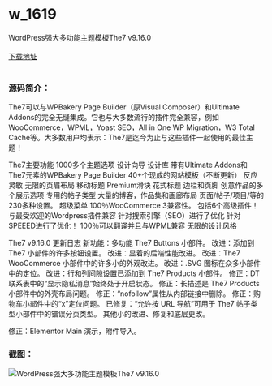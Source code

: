 # w_1619
WordPress强大多功能主题模板The7 v9.16.0
<br/></br>
[下载地址](https://www.uuid2.com/1619.html "下载地址")
<br/></br>
<h3>源码简介：</h3>
<p>The7可以与WPBakery Page Builder（原Visual Composer）和Ultimate Addons的完全无缝集成。它也与大多数流行的插件完全兼容，例如WooCommerce，WPML，Yoast SEO，All in One WP Migration，W3 Total Cache等。大多数用户均表示：The7是迄今为止与这些插件一起使用的最佳主题！

The7主要功能
1000多个主题选项
设计向导
设计库
带有Ultimate Addons和The7元素的WPBakery Page Builder
40+个现成的网站模板（不断更新）
反应灵敏
无限的页眉布局
移动标题
Premium滑块
花式标题
边栏和页脚
创意作品的多个展示选项
专用的帖子类型
大量的博客，作品集和画廊布局
页面/帖子/项目/等的230多种设置。
超级菜单
100％WooCommerce 3兼容性。
包括6个高级插件！
与最受欢迎的Wordpress插件兼容
针对搜索引擎（SEO）进行了优化
针对SPEEED进行了优化！
100％可以翻译并且与WPML兼容
无限的设计风格

The7 v9.16.0 更新日志
新功能：多功能 The7 Buttons 小部件。
改进：添加到 The7 小部件的许多按钮设置。
改进：显着的后端性能改进。
改进：The7 WooCommerce 小部件中的许多小的外观改进。
改进：.SVG 图标在众多小部件中的定位。
改进：行和列间隙设置已添加到 The7 Products 小部件。
修正：DT 联系表中的“显示隐私消息”始终处于开启状态。
修正：长描述是 The7 Products 小部件中的外壳布局问题。
修正：“nofollow”属性从内部链接中删除。
修正：购物车小部件中的“x”定位问题。
已修复：“允许按 URL 导航”可用于 The7 帖子类型小部件中的错误分页类型。
其他小的改进、修复和底层更改。<p>
<p>修正：Elementor Main 演示，附件导入。<p>
<h3>截图：</h3>
<img src="https://www.uuid2.com/wp-content/uploads/img/202109/97ce49f540.jpg" alt="WordPress强大多功能主题模板The7 v9.16.0">
